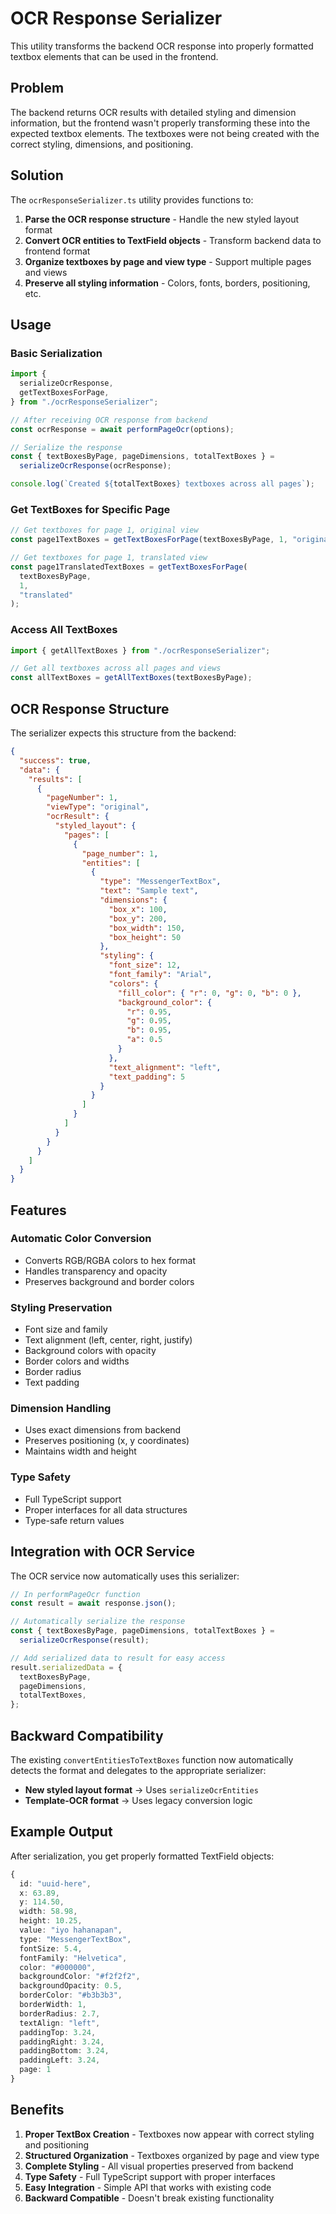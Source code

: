 # OCR Response Serializer

This utility transforms the backend OCR response into properly formatted textbox elements that can be used in the frontend.

## Problem

The backend returns OCR results with detailed styling and dimension information, but the frontend wasn't properly transforming these into the expected textbox elements. The textboxes were not being created with the correct styling, dimensions, and positioning.

## Solution

The `ocrResponseSerializer.ts` utility provides functions to:

1. **Parse the OCR response structure** - Handle the new styled layout format
2. **Convert OCR entities to TextField objects** - Transform backend data to frontend format
3. **Organize textboxes by page and view type** - Support multiple pages and views
4. **Preserve all styling information** - Colors, fonts, borders, positioning, etc.

## Usage

### Basic Serialization

```typescript
import {
  serializeOcrResponse,
  getTextBoxesForPage,
} from "./ocrResponseSerializer";

// After receiving OCR response from backend
const ocrResponse = await performPageOcr(options);

// Serialize the response
const { textBoxesByPage, pageDimensions, totalTextBoxes } =
  serializeOcrResponse(ocrResponse);

console.log(`Created ${totalTextBoxes} textboxes across all pages`);
```

### Get TextBoxes for Specific Page

```typescript
// Get textboxes for page 1, original view
const page1TextBoxes = getTextBoxesForPage(textBoxesByPage, 1, "original");

// Get textboxes for page 1, translated view
const page1TranslatedTextBoxes = getTextBoxesForPage(
  textBoxesByPage,
  1,
  "translated"
);
```

### Access All TextBoxes

```typescript
import { getAllTextBoxes } from "./ocrResponseSerializer";

// Get all textboxes across all pages and views
const allTextBoxes = getAllTextBoxes(textBoxesByPage);
```

## OCR Response Structure

The serializer expects this structure from the backend:

```json
{
  "success": true,
  "data": {
    "results": [
      {
        "pageNumber": 1,
        "viewType": "original",
        "ocrResult": {
          "styled_layout": {
            "pages": [
              {
                "page_number": 1,
                "entities": [
                  {
                    "type": "MessengerTextBox",
                    "text": "Sample text",
                    "dimensions": {
                      "box_x": 100,
                      "box_y": 200,
                      "box_width": 150,
                      "box_height": 50
                    },
                    "styling": {
                      "font_size": 12,
                      "font_family": "Arial",
                      "colors": {
                        "fill_color": { "r": 0, "g": 0, "b": 0 },
                        "background_color": {
                          "r": 0.95,
                          "g": 0.95,
                          "b": 0.95,
                          "a": 0.5
                        }
                      },
                      "text_alignment": "left",
                      "text_padding": 5
                    }
                  }
                ]
              }
            ]
          }
        }
      }
    ]
  }
}
```

## Features

### Automatic Color Conversion

- Converts RGB/RGBA colors to hex format
- Handles transparency and opacity
- Preserves background and border colors

### Styling Preservation

- Font size and family
- Text alignment (left, center, right, justify)
- Background colors with opacity
- Border colors and widths
- Border radius
- Text padding

### Dimension Handling

- Uses exact dimensions from backend
- Preserves positioning (x, y coordinates)
- Maintains width and height

### Type Safety

- Full TypeScript support
- Proper interfaces for all data structures
- Type-safe return values

## Integration with OCR Service

The OCR service now automatically uses this serializer:

```typescript
// In performPageOcr function
const result = await response.json();

// Automatically serialize the response
const { textBoxesByPage, pageDimensions, totalTextBoxes } =
  serializeOcrResponse(result);

// Add serialized data to result for easy access
result.serializedData = {
  textBoxesByPage,
  pageDimensions,
  totalTextBoxes,
};
```

## Backward Compatibility

The existing `convertEntitiesToTextBoxes` function now automatically detects the format and delegates to the appropriate serializer:

- **New styled layout format** → Uses `serializeOcrEntities`
- **Template-OCR format** → Uses legacy conversion logic

## Example Output

After serialization, you get properly formatted TextField objects:

```typescript
{
  id: "uuid-here",
  x: 63.89,
  y: 114.50,
  width: 58.98,
  height: 10.25,
  value: "iyo hahanapan",
  type: "MessengerTextBox",
  fontSize: 5.4,
  fontFamily: "Helvetica",
  color: "#000000",
  backgroundColor: "#f2f2f2",
  backgroundOpacity: 0.5,
  borderColor: "#b3b3b3",
  borderWidth: 1,
  borderRadius: 2.7,
  textAlign: "left",
  paddingTop: 3.24,
  paddingRight: 3.24,
  paddingBottom: 3.24,
  paddingLeft: 3.24,
  page: 1
}
```

## Benefits

1. **Proper TextBox Creation** - Textboxes now appear with correct styling and positioning
2. **Structured Organization** - Textboxes organized by page and view type
3. **Complete Styling** - All visual properties preserved from backend
4. **Type Safety** - Full TypeScript support with proper interfaces
5. **Easy Integration** - Simple API that works with existing code
6. **Backward Compatible** - Doesn't break existing functionality

